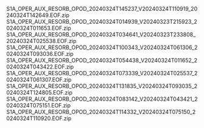 S1A_OPER_AUX_RESORB_OPOD_20240324T145237_V20240324T110919_20240324T142649.EOF.zip
S1A_OPER_AUX_RESORB_OPOD_20240324T014939_V20240323T215923_20240324T011653.EOF.zip
S1A_OPER_AUX_RESORB_OPOD_20240324T034641_V20240323T233808_20240324T025538.EOF.zip
S1A_OPER_AUX_RESORB_OPOD_20240324T100343_V20240324T061306_20240324T093036.EOF.zip
S1A_OPER_AUX_RESORB_OPOD_20240324T054438_V20240324T011652_20240324T043422.EOF.zip
S1A_OPER_AUX_RESORB_OPOD_20240324T073339_V20240324T025537_20240324T061307.EOF.zip
S1A_OPER_AUX_RESORB_OPOD_20240324T131835_V20240324T093035_20240324T124805.EOF.zip
S1A_OPER_AUX_RESORB_OPOD_20240324T083142_V20240324T043421_20240324T075151.EOF.zip
S1A_OPER_AUX_RESORB_OPOD_20240324T114332_V20240324T075150_20240324T110920.EOF.zip